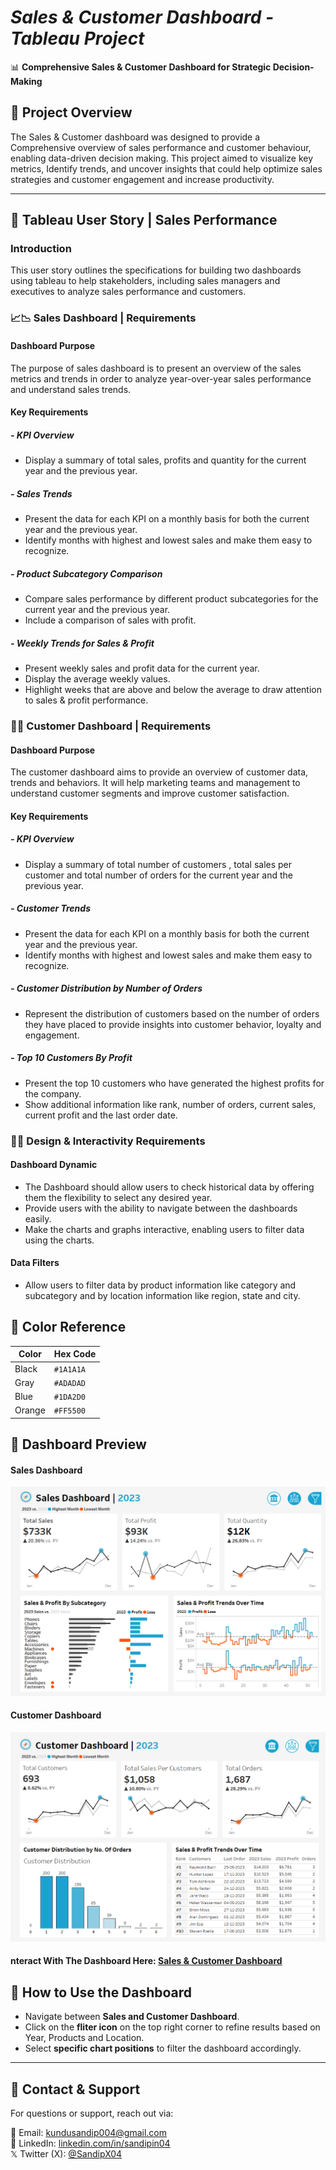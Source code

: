 # *Sales & Customer Dashboard - Tableau Project*
📊 **Comprehensive Sales & Customer Dashboard for Strategic Decision-Making**  

## 📍 Project Overview
The Sales & Customer dashboard was designed to provide a Comprehensive overview of sales performance and customer behaviour, enabling data-driven decision making. This project aimed to visualize key metrics, Identify trends, and uncover insights that could help optimize sales strategies and customer engagement and increase productivity.  

---

## 📍 Tableau User Story | Sales Performance
### **Introduction**
This user story outlines the specifications for building two dashboards using tableau to help stakeholders, including sales managers and executives to analyze sales performance and customers. 
### **📈📉 Sales Dashboard | Requirements**
#### **Dashboard Purpose**
The purpose of sales dashboard is to present an overview of the sales metrics and trends in order to analyze year-over-year sales performance and understand sales trends.
#### **Key Requirements**
##### **- KPI Overview**
- Display a summary of total sales, profits and quantity for the current year and the previous year.
##### **- Sales Trends**
- Present the data for each KPI on a monthly basis for both the current year and the previous year.  
- Identify months with highest and lowest sales and make them easy to recognize.  
##### **- Product Subcategory Comparison**
- Compare sales performance by different product subcategories for the current year and the previous year.  
- Include a comparison of sales with profit.
##### **- Weekly Trends for Sales & Profit**
- Present weekly sales and profit data for the current year.
- Display the average weekly values.
- Highlight weeks that are above and below the average to draw attention to sales & profit performance.

### **👥📇 Customer Dashboard | Requirements**
#### **Dashboard Purpose**
The customer dashboard aims to provide an overview of customer data, trends and behaviors. It will help marketing teams and management to understand customer segments and improve customer satisfaction.
#### **Key Requirements**
##### **- KPI Overview**
- Display a summary of total number of customers , total sales per customer and total number of orders for the current year and the previous year.
##### **- Customer Trends**
- Present the data for each KPI on a monthly basis for both the current year and the previous year.
- Identify months with highest and lowest sales and make them easy to recognize.
##### **- Customer Distribution by Number of Orders**
- Represent the distribution of customers based on the number of orders they have placed to provide insights into customer behavior, loyalty and engagement.
##### **- Top 10 Customers By Profit**
- Present the top 10 customers who have generated the highest profits for the company.
- Show additional information like rank, number of orders, current sales, current profit and the last order date.

### **👨‍💻 Design & Interactivity Requirements**
#### **Dashboard Dynamic**
- The Dashboard should allow users to check historical data by offering them the flexibility to select any desired year.
- Provide users with the ability to navigate between the dashboards easily.
- Make the charts and graphs interactive, enabling users to filter data using the charts.
#### **Data Filters**
- Allow users to filter data by product information like category and subcategory and by location information like region, state and city.

## 🎨 Color Reference

| Color           | Hex Code  |
|---------------|----------|
| Black         | `#1A1A1A` |
| Gray     | `#ADADAD` |
| Blue  | `#1DA2D0` |
| Orange  | `#FF5500` |

## 👀 Dashboard Preview
#### Sales Dashboard
![Sales](https://raw.githubusercontent.com/SandipGit04/Sales-Customers-Dashboard/refs/heads/main/Dashboard%20Images/Sales%20Dashboard.png)
#### Customer Dashboard
![Customer](https://raw.githubusercontent.com/SandipGit04/Sales-Customers-Dashboard/refs/heads/main/Dashboard%20Images/Customer%20Dashboard.png)
#### **nteract With The Dashboard Here:** [Sales & Customer Dashboard](https://public.tableau.com/app/profile/sandip.kundu5209/viz/SalesCustomersDashboard_17381610483660/SalesDashboard)

## 📌 How to Use the Dashboard
- Navigate between **Sales and Customer Dashboard**.
- Click on the **fliter icon** on the top right corner to refine results based on Year, Products and Location.
- Select **specific chart positions** to filter the dashboard accordingly.
---

## 📱 Contact & Support
For questions or support, reach out via:

📩 Email: [kundusandip004@gmail.com](mailto:kundusandip004@gmail.com)  
🔗 LinkedIn: [linkedin.com/in/sandipin04](https://www.linkedin.com/in/sandipin04/)  
𝕏 Twitter (X): [@SandipX04](https://x.com/SandipX04)


